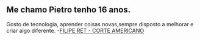 ## Me chamo **Pietro** tenho **16 anos**.
Gosto de tecnologia, aprender coisas novas,sempre disposto a melhorar e criar algo diferente.
-[FILIPE RET - CORTE AMERICANO](https://www.youtube.com/watch?v=YP0vJSzEJAs)
